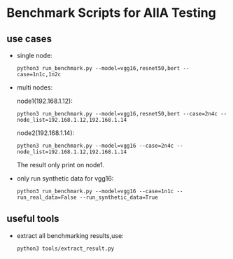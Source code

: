 # Benchmark Scripts for AIIA Testing
## use cases
* single node:
    ```
    python3 run_benchmark.py --model=vgg16,resnet50,bert --case=1n1c,1n2c
    ```

* multi nodes:

    node1(192.168.1.12):
    ```
    python3 run_benchmark.py --model=vgg16,resnet50,bert --case=2n4c --node_list=192.168.1.12,192.168.1.14
    ```
    node2(192.168.1.14):
    ```
    python3 run_benchmark.py --model=vgg16 --case=2n4c --node_list=192.168.1.12,192.168.1.14
    ```
    The result only print on node1.

* only run synthetic data for vgg16:
    ```
    python3 run_benchmark.py --model=vgg16 --case=1n1c --run_real_data=False --run_synthetic_data=True
    ```

## useful tools
* extract all benchmarking results,use:
    ```
    python3 tools/extract_result.py
    ```

